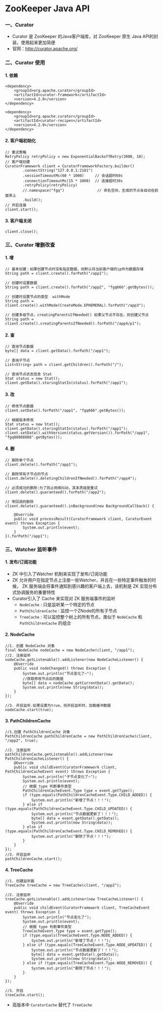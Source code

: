# ZooKeeper Java API


### 一、Curator
* Curator 是 ZooKeeper 的Java客户端库，对 ZooKeeper 原生 Java API的封装，使用起来更加简便
* 官网：http://curator.apache.org/

 
 
### 二、Curator 使用
#### 1. 依赖
```
<dependency>
    <groupId>org.apache.curator</groupId>
    <artifactId>curator-framework</artifactId>
    <version>4.2.0</version>
</dependency>

<dependency>
    <groupId>org.apache.curator</groupId>
    <artifactId>curator-recipes</artifactId>
    <version>4.2.0</version>
</dependency>
```

#### 2.  客户端初始化
```
// 重试策略
RetryPolicy retryPolicy = new ExponentialBackoffRetry(3000, 10);
// 客户端创建
CuratorFramework client = CuratorFrameworkFactory.builder()
        .connectString("127.0.0.1:2181")
        .sessionTimeoutMs(60 * 1000)     // 会话超时60s
        .connectionTimeoutMs(15 * 1000)  // 连接超时30s
        .retryPolicy(retryPolicy)
        //.namespace("fgq")               // 命名空间，生成的节点会自动在前面带上
        .build();
// 开启连接
client.start();
```


#### 3.  客户端关闭
```
client.close();
```


### 三、Curator 增删改查
#### 1. 增
```
// 基本创建：如果创建节点时没有指定数据，则默认将当前客户端的ip作为数据存储
String path = client.create().forPath("/app1");

// 创建时设置数据 
String path = client.create().forPath("/app2", "fgq666".getBytes());

// 创建时设置节点的类型  withMode
String path = client.create().withMode(CreateMode.EPHEMERAL).forPath("/app3");

// 创建多级节点，creatingParentsIfNeeded() 如果父节点不存在，则创建父节点
String path = client.create().creatingParentsIfNeeded().forPath("/app4/p1");
```

#### 2. 查
```
// 查询节点数据
byte[] data = client.getData().forPath("/app1");

// 查询子节点
List<String> path = client.getChildren().forPath("/");

// 查询节点状态信息 Stat
Stat status = new Stat();
client.getData().storingStatIn(status).forPath("/app1");
```

#### 3. 改
```
// 修改节点数据
client.setData().forPath("/app1", "fgq666".getBytes());

// 根据版本修改
Stat status = new Stat();
client.getData().storingStatIn(status).forPath("/app1");
client.setData().withVersion(status.getVersion()).forPath("/app1", "fgq88888888".getBytes());
```


#### 4. 删
```
// 删除单个节点
client.delete().forPath("/app1");

// 删除带有子节点的节点
client.delete().deletingChildrenIfNeeded().forPath("/app4");

// 必须成功的删除:为了防止网络抖动，其本质就是重试
client.delete().guaranteed().forPath("/app2");

// 带回调的删除
client.delete().guaranteed().inBackground(new BackgroundCallback() {

    @Override
    public void processResult(CuratorFramework client, CuratorEvent event) throws Exception {
        System.out.println(event);
    }
}).forPath("/app1");
```


### 三、Watcher 监听事件
#### 1. 发布/订阅功能
* ZK 中引入了Watcher 机制来实现了发布/订阅功能
* ZK 允许用户在指定节点上注册一些Watcher，并且在一些特定事件触发的时候，
ZK 服务端会将事件通知到感兴趣的客户端上去，该机制是 ZK 实现分布式协调服务的重要特性
* Curator引入了 Cache 来实现对 ZK 服务端事件的监听
    * `NodeCache` : 只是监听某一个特定的节点
    * `PathChildrenCache` : 监控一个ZNode的所有子节点 
    * `TreeCache` : 可以监控整个树上的所有节点，类似于 `NodeCache` 和 `PathChildrenCache` 的组合
    
#### 2. NodeCache
```
//1. 创建 NodeCache 对象
final NodeCache nodeCache = new NodeCache(client, "/app1");
//2. 注册监听
nodeCache.getListenable().addListener(new NodeCacheListener() {
    @Override
    public void nodeChanged() throws Exception {
        System.out.println("节点变化了~");
        //获取修改节点后的数据
        byte[] data = nodeCache.getCurrentData().getData();
        System.out.println(new String(data));
    }
});

//3. 开启监听.如果设置为true，则开启监听时，加载缓冲数据
nodeCache.start(true);
```


#### 3. PathChildrenCache
```
//1.创建 PathChildrenCache 对象
PathChildrenCache pathChildrenCache = new PathChildrenCache(client, "/app2", true);

//2. 注册监听
pathChildrenCache.getListenable().addListener(new PathChildrenCacheListener() {
    @Override
    public void childEvent(CuratorFramework client, PathChildrenCacheEvent event) throws Exception {
        System.out.println("子节点变化了~");
        System.out.println(event);
        // 根据 type 判断事件类型
        PathChildrenCacheEvent.Type type = event.getType();
        if (type.equals(PathChildrenCacheEvent.Type.CHILD_ADDED)) {
            System.out.println("新增了节点！！！");
        } else if (type.equals(PathChildrenCacheEvent.Type.CHILD_UPDATED)) {
            System.out.println("节点数据更新了！！！");
            byte[] data = event.getData().getData();
            System.out.println(new String(data));
        } else if (type.equals(PathChildrenCacheEvent.Type.CHILD_REMOVED)) {
            System.out.println("删除了节点！！！");
        }
    }
});
//3. 开启监听
pathChildrenCache.start();
```
    
    
#### 4. TreeCache
```
//1. 创建监听器
TreeCache treeCache = new TreeCache(client, "/app2");

//2. 注册监听
treeCache.getListenable().addListener(new TreeCacheListener() {
    @Override
    public void childEvent(CuratorFramework client, TreeCacheEvent event) throws Exception {
        System.out.println("节点变化了");
        System.out.println(event);
        // 根据 type 判断事件类型
        TreeCacheEvent.Type type = event.getType();
        if (type.equals(TreeCacheEvent.Type.NODE_ADDED)) {
            System.out.println("新增了节点！！！");
        } else if (type.equals(TreeCacheEvent.Type.NODE_UPDATED)) {
            System.out.println("节点数据更新了！！！");
            byte[] data = event.getData().getData();
            System.out.println(new String(data));
        } else if (type.equals(TreeCacheEvent.Type.NODE_REMOVED)) {
            System.out.println("删除了节点！！！");
        }
    }
});

//3. 开启
treeCache.start();
```

* 高版本中 `CuratorCache` 替代了 `TreeCache`